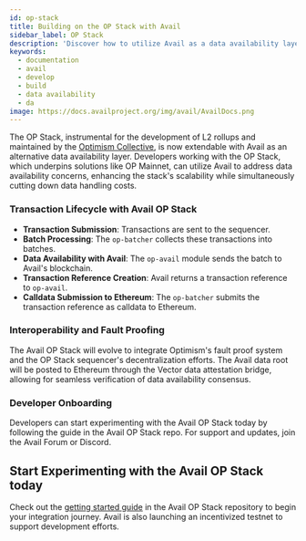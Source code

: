 ```yaml
---
id: op-stack
title: Building on the OP Stack with Avail
sidebar_label: OP Stack
description: 'Discover how to utilize Avail as a data availability layer.'
keywords:
  - documentation
  - avail
  - develop
  - build
  - data availability
  - da
image: https://docs.availproject.org/img/avail/AvailDocs.png
---
```


The OP Stack, instrumental for the development of L2 rollups and maintained by the [<ins>Optimism Collective</ins>](https://www.optimism.io/), is now extendable with Avail as an alternative data availability layer. Developers working with the OP Stack, which underpins solutions like OP Mainnet, can utilize Avail to address data availability concerns, enhancing the stack's scalability while simultaneously cutting down data handling costs.

### Transaction Lifecycle with Avail OP Stack

- **Transaction Submission**: Transactions are sent to the sequencer.
- **Batch Processing**: The `op-batcher` collects these transactions into batches.
- **Data Availability with Avail**: The `op-avail` module sends the batch to Avail's blockchain.
- **Transaction Reference Creation**: Avail returns a transaction reference to `op-avail`.
- **Calldata Submission to Ethereum**: The `op-batcher` submits the transaction reference as calldata to Ethereum.

### Interoperability and Fault Proofing

The Avail OP Stack will evolve to integrate Optimism's fault proof system and the OP Stack sequencer's decentralization efforts. The Avail data root will be posted to Ethereum through the Vector data attestation bridge, allowing for seamless verification of data availability consensus.

### Developer Onboarding

Developers can start experimenting with the Avail OP Stack today by following the guide in the Avail OP Stack repo. For support and updates, join the Avail Forum or Discord.

## Start Experimenting with the Avail OP Stack today

Check out the [getting started guide](#) in the Avail OP Stack repository to begin your integration journey. Avail is also launching an incentivized testnet to support development efforts.
